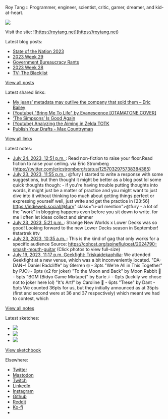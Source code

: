 Roy Tang :: Programmer, engineer, scientist, critic, gamer, dreamer, and kid-at-heart.

![](https://roytang.net/static/img/profile.jpg)

Visit the site: ![https://roytang.net](https://roytang.net)

Latest blog posts:

- [State of the Nation 2023](https://roytang.net/2023/07/sona2023/)
- [2023 Week 29](https://roytang.net/2023/07/2023-week-29/)
- [Government Bureaucracy Rants](https://roytang.net/2023/07/bureaucracy/)
- [2023 Week 28](https://roytang.net/2023/07/2023-week-28/)
- [TV: The Blacklist](https://roytang.net/2023/07/the-blacklist/)

[View all posts](https://roytang.net/blog)

Latest shared links:

- [My jeans’ metadata may outlive the company that sold them – Eric Bailey](https://roytang.net/2023/07/e07e1f64bceb7e4c5b7b2714a7211224/)
- [(Youtube) &quot;Bring Me To Life&quot; by Evanescence [OTAMATONE COVER]](https://roytang.net/2023/07/0285f90fb93bb21773c0199ac5d21ecb/)
- [‘The Simpsons’ Is Good Again](https://roytang.net/2023/07/ee1c21678ac675e55358a155d6b2fe59/)
- [(Youtube) Analyzing the Aiming in Zelda TOTK](https://roytang.net/2023/07/9a13144c5c5ca378f3f656c0cc57b127/)
- [Publish Your Drafts - Max Countryman](https://roytang.net/2023/07/00ce5783cc96181c57b5419018bb379e/)

[View all links](https://roytang.net/links)

Latest notes:

- [July 24, 2023, 12:51 p.m. ](https://roytang.net/2023/07/110767260944923128/): Read non-fiction to raise your floor.Read fiction to raise your ceiling. via Eric Stromberg (https://twitter.com/ericstromberg/status/1257032975738384385)
- [July 23, 2023, 11:55 p.m. ](https://roytang.net/2023/07/110764212717451306/): @fury I started to write a response with some suggestions, but then thought it might be better as a blog post lol some quick thoughts though: - if you&#x27;re having trouble putting thoughts into words, it might just be a matter of practice and you might want to just dive into it without thinking too much about getting things perfect or expressing yourself well, just write and get the practice in [23:56] https://indieweb.social/@fury&quot; class=&quot;u-url mention&quot;&gt;@fury - a lot of the &quot;work&quot; in blogging happens even before you sit down to write. for me i often let ideas collect and simmer
- [July 23, 2023, 5:21 p.m. ](https://roytang.net/2023/07/110762663445495965/): Strange New Worlds x Lower Decks was so good! Looking forward to the new Lower Decks season in September! #startrek #tv
- [July 23, 2023, 10:35 a.m. ](https://roytang.net/2023/07/110761066505940925/): This is the kind of gag that only works for a specific audience Source: https://cohost.org/spineflu/post/2024790-smash-mouth-guitar (Click photos to view full-size)
- [July 19, 2023, 11:17 p.m. Geekfight: Triskaidekaphilia](https://roytang.net/2023/07/geekfight-triskaidekaphilia/): We attended Geekfight at a new venue, which was a bit inconveniently located. &quot;DA-DAN~! Daniel Radcliffe&quot; by Glerren 🤓 - 3pts &quot;We&#x27;re All in This Together&quot; by PJC💡- 9pts (x2 for joker) &quot;To the Moon and Back&quot; by Moon Rabbit 🌙 - 5pts &quot;BGM (Bidyo Game Mixtape)&quot; by Earle 🎶 - 0pts (luckily we chose not to joker here lol) &quot;It&#x27;s Art!&quot; by Caroline 🎨 - 6pts &quot;Trese&quot; by Dant - 5pts We counted 36pts for us, but they initially announced as at 35pts (first and second were at 36 and 37 respectively) which meant we had to contest, which

[View all notes](https://roytang.net/notes)

Latest sketches:


- ![](https://roytang.net/media/cache/a6/91/a691e8e5ea3ce73099ba719c9d195dca.jpg)
- ![](https://roytang.net/media/cache/6a/6a/6a6a50c5debd7b0864f953d27d218c9f.jpg)
- ![](https://roytang.net/media/cache/7a/d4/7ad4e6def8147d6f83590eb62ebf33e6.jpg)

[View sketchbook](https://roytang.net/albums/sketchbook)


Elsewhere:

- [Twitter](https://twitter.com/roytang)
- [Mastodon](https://indieweb.social/@roytang)
- [Twitch](https://twitch.tv/twitchyroy)
- [LinkedIn](https://www.linkedin.com/in/roytang)
- [Instagram](https://instagram.com/roytang0400)
- [Github](https://github.com/roytang)
- [Reddit](https://reddit.com/u/hungryroy)
- [Ko-fi](https://ko-fi.com/roytang)
- [](mailto:hello@roytang.net)